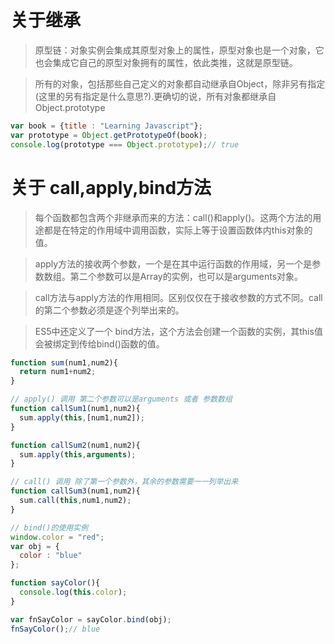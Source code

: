 # 关于继承  

> 原型链：对象实例会集成其原型对象上的属性，原型对象也是一个对象，它也会集成它自己的原型对象拥有的属性，依此类推，这就是原型链。  

> 所有的对象，包括那些自己定义的对象都自动继承自Object，除非另有指定(这里的另有指定是什么意思?).更确切的说，所有对象都继承自 Object.prototype  

```javascript  
var book = {title : "Learning Javascript"};
var prototype = Object.getPrototypeOf(book);
console.log(prototype === Object.prototype);// true
```  

# 关于 call,apply,bind方法  

> 每个函数都包含两个非继承而来的方法：call()和apply()。这两个方法的用途都是在特定的作用域中调用函数，实际上等于设置函数体内this对象的值。  

> apply方法的接收两个参数，一个是在其中运行函数的作用域，另一个是参数数组。第二个参数可以是Array的实例，也可以是arguments对象。  

> call方法与apply方法的作用相同。区别仅仅在于接收参数的方式不同。call的第二个参数必须是逐个列举出来的。  

> ES5中还定义了一个 bind方法，这个方法会创建一个函数的实例，其this值会被绑定到传给bind()函数的值。

```javascript
function sum(num1,num2){
  return num1+num2;
}

// apply() 调用 第二个参数可以是arguments 或者 参数数组
function callSum1(num1,num2){
  sum.apply(this,[num1,num2]);
}

function callSum2(num1,num2){
  sum.apply(this,arguments);
}

// call() 调用 除了第一个参数外，其余的参数需要一一列举出来
function callSum3(num1,num2){
  sum.call(this,num1,num2);
}

// bind()的使用实例
window.color = "red";
var obj = {
  color : "blue"
};

function sayColor(){
  console.log(this.color);
}

var fnSayColor = sayColor.bind(obj);
fnSayColor();// blue

```
